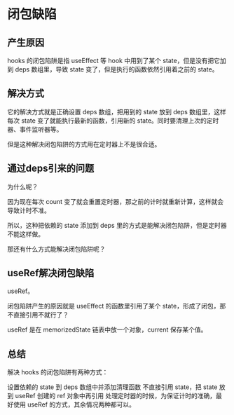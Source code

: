 # 闭包缺陷

## 产生原因
hooks 的闭包陷阱是指 useEffect 等 hook 中用到了某个 state，但是没有把它加到 deps 数组里，导致 state 变了，但是执行的函数依然引用着之前的 state。

## 解决方式

它的解决方式就是正确设置 deps 数组，把用到的 state 放到 deps 数组里，这样每次 state 变了就能执行最新的函数，引用新的 state。同时要清理上次的定时器、事件监听器等。

但是这种解决闭包陷阱的方式用在定时器上不是很合适。

## 通过deps引来的问题

为什么呢？

因为现在每次 count 变了就会重置定时器，那之前的计时就重新计算，这样就会导致计时不准。

所以，这种把依赖的 state 添加到 deps 里的方式是能解决闭包陷阱，但是定时器不能这样做。

那还有什么方式能解决闭包陷阱呢？

## useRef解决闭包缺陷

useRef。

闭包陷阱产生的原因就是 useEffect 的函数里引用了某个 state，形成了闭包，那不直接引用不就行了？

useRef 是在 memorizedState 链表中放一个对象，current 保存某个值。



## 总结

解决 hooks 的闭包陷阱有两种方式：

设置依赖的 state 到 deps 数组中并添加清理函数
不直接引用 state，把 state 放到 useRef 创建的 ref 对象中再引用
处理定时器的时候，为保证计时的准确，最好使用 useRef 的方式，其余情况两种都可以。
